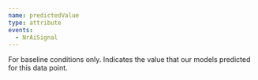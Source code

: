 ```yaml
---
name: predictedValue
type: attribute
events:
  - NrAiSignal
---
```


For baseline conditions only. Indicates the value that our models predicted for this data point.